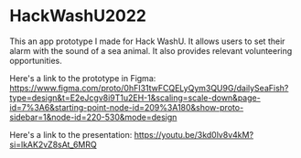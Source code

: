 # HackWashU2022
This an app prototype I made for Hack WashU. It allows users to set their alarm with the sound of a sea animal. It also provides relevant volunteering opportunities.

Here's a link to the prototype in Figma:
https://www.figma.com/proto/0hFI31twFCQELyQym3QU9G/dailySeaFish?type=design&t=E2eJcgv8i9T1u2EH-1&scaling=scale-down&page-id=7%3A6&starting-point-node-id=209%3A180&show-proto-sidebar=1&node-id=220-530&mode=design

Here's a link to the presentation:
https://youtu.be/3kd0lv8v4kM?si=lkAK2vZ8sAt_6MRQ
